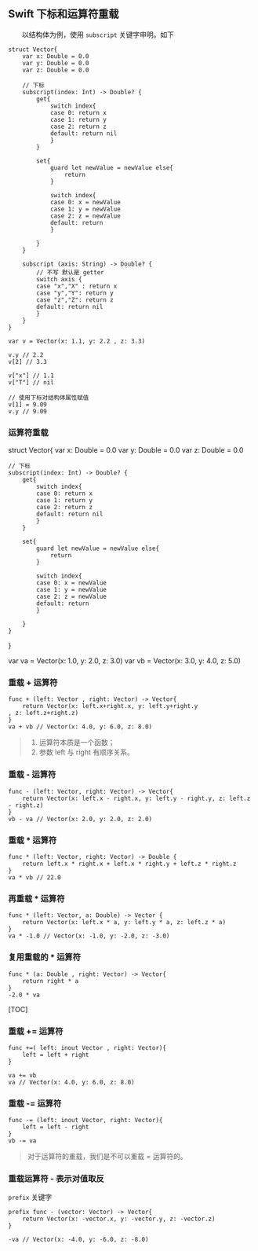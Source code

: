 ## Swift 下标和运算符重载

　　以结构体为例，使用 `subscript` 关键字申明。如下
```
struct Vector{
    var x: Double = 0.0
    var y: Double = 0.0
    var z: Double = 0.0
	
    // 下标
    subscript(index: Int) -> Double? {
        get{
            switch index{
            case 0: return x
            case 1: return y
            case 2: return z
            default: return nil
            }
        }

        set{
            guard let newValue = newValue else{
                return
            }

            switch index{
            case 0: x = newValue
            case 1: y = newValue
            case 2: z = newValue
            default: return
            }
            
        }
    }

    subscript (axis: String) -> Double? {
        // 不写 默认是 getter
        switch axis {
        case "x","X" : return x
        case "y","Y": return y
        case "z","Z": return z
        default: return nil
        }
    }
}

var v = Vector(x: 1.1, y: 2.2 , z: 3.3)

v.y // 2.2
v[2] // 3.3

v["x"] // 1.1
v["T"] // nil

// 使用下标对结构体属性赋值
v[1] = 9.09
v.y // 9.09
```

### 运算符重载

struct Vector{
    var x: Double = 0.0
    var y: Double = 0.0
    var z: Double = 0.0
    
    // 下标
    subscript(index: Int) -> Double? {
        get{
            switch index{
            case 0: return x
            case 1: return y
            case 2: return z
            default: return nil
            }
        }
        
        set{
            guard let newValue = newValue else{
                return
            }
            
            switch index{
            case 0: x = newValue
            case 1: y = newValue
            case 2: z = newValue
            default: return
            }
            
        }
    }
}

var va = Vector(x: 1.0, y: 2.0, z: 3.0)
var vb = Vector(x: 3.0, y: 4.0, z: 5.0)

### 重载 + 运算符
```
func + (left: Vector , right: Vector) -> Vector{
    return Vector(x: left.x+right.x, y: left.y+right.y
, z: left.z+right.z)
}
va + vb // Vector(x: 4.0, y: 6.0, z: 8.0)
```
> 1. 运算符本质是一个函数；
> 2. 参数 left 与 right 有顺序关系。

### 重载 - 运算符
```
func - (left: Vector, right: Vector) -> Vector{
    return Vector(x: left.x - right.x, y: left.y - right.y, z: left.z - right.z)
}
vb - va // Vector(x: 2.0, y: 2.0, z: 2.0)
```
### 重载 * 运算符
```
func * (left: Vector, right: Vector) -> Double {
    return left.x * right.x + left.x * right.y + left.z * right.z
}
va * vb // 22.0
```
### 再重载 * 运算符
```
func * (left: Vector, a: Double) -> Vector {
    return Vector(x: left.x * a, y: left.y * a, z: left.z * a)
}
va * -1.0 // Vector(x: -1.0, y: -2.0, z: -3.0)
```

### 复用重载的 * 运算符
```
func * (a: Double , right: Vector) -> Vector{
    return right * a
}
-2.0 * va
```
[TOC]

### 重载 += 运算符
```
func +=( left: inout Vector , right: Vector){
    left = left + right
}

va += vb
va // Vector(x: 4.0, y: 6.0, z: 8.0)
```

### 重载 -= 运算符
```
func -= (left: inout Vector, right: Vector){
    left = left - right
}
vb -= va
```

> 对于运算符的重载，我们是不可以重载 = 运算符的。



### 重载运算符 - 表示对值取反
`prefix` 关键字
```
prefix func - (vector: Vector) -> Vector{
    return Vector(x: -vector.x, y: -vector.y, z: -vector.z)
}

-va // Vector(x: -4.0, y: -6.0, z: -8.0)
```






